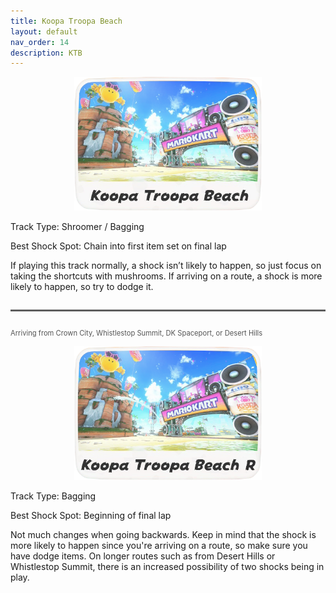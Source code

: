 ```yaml
---
title: Koopa Troopa Beach
layout: default
nav_order: 14
description: KTB
---
```


<p align="center">
  <img src="/assets/images/icon-koopa-troopa-beach.png" alt="Koopa Troopa Beach" width="300"/>
</p>

Track Type: Shroomer / Bagging

Best Shock Spot: Chain into first item set on final lap

If playing this track normally, a shock isn’t likely to happen, so just focus on taking the shortcuts with mushrooms. If arriving on a route, a shock is more likely to happen, so try to dodge it.

<hr style="border-top: 2px solid #7F7F7F; margin: 2em 0;">

<p style="font-size: 0.8em; color: #555; text-align: left;">
  Arriving from Crown City, Whistlestop Summit, DK Spaceport, or Desert Hills
</p>

<p align="center">
  <img src="/assets/images/icon-koopa-troopa-beach-r.png" alt="Koopa Troopa Beach R Icon" width="300"/>
</p>

Track Type: Bagging

Best Shock Spot: Beginning of final lap

Not much changes when going backwards. Keep in mind that the shock is more likely to happen since you're arriving on a route, so make sure you have dodge items. On longer routes such as from Desert Hills or Whistlestop Summit, there is an increased possibility of two shocks being in play.
